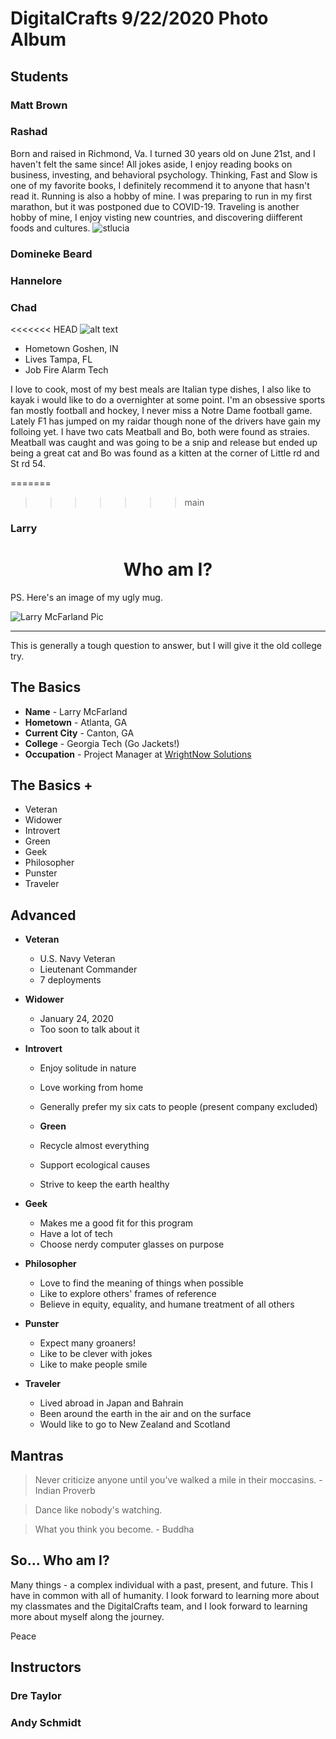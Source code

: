 # DigitalCrafts 9/22/2020 Photo Album

## Students

### Matt Brown

### Rashad
Born and raised in Richmond, Va. I turned 30 years old on June 21st, and I haven't felt the same since! All jokes aside, I enjoy reading books on business, investing, and behavioral psychology. Thinking, Fast and Slow is one of my favorite books, I definitely recommend it to anyone that hasn't read it. Running is also a hobby of mine. I was preparing to run in my first marathon, but it was postponed due to COVID-19. Traveling is another hobby of mine, I enjoy visting new countries, and discovering diifferent foods and cultures. 
![stlucia](assets/IMG_3024.jpg)

### Domineke Beard

### Hannelore

### Chad

<<<<<<< HEAD
![alt text](./assets/chad.jpeg "Logo Title Text 1")

- Hometown Goshen, IN
- Lives Tampa, FL
- Job Fire Alarm Tech

I love to cook, most of my best meals are Italian type dishes, I also like to kayak i would like to do a overnighter at some point. I'm an obsessive sports fan mostly football and hockey, I never miss a Notre Dame football game. Lately F1 has jumped on my raidar though none of the drivers have gain my folloing yet. I have two cats Meatball and Bo, both were found as straies. Meatball was caught and was going to be a snip and release but ended up being a great cat and Bo was found as a kitten at the corner of Little rd and St rd 54.

=======
>>>>>>> main
### Larry

# <div align="center">Who am I?</div>

PS.  Here's an image of my ugly mug.

![Larry McFarland Pic](larry.jpg)
***
This is generally a tough question to answer, but I will give it the old college try.

## The Basics
   * __Name__ - Larry McFarland
   * __Hometown__ - Atlanta, GA
   * __Current City__ - Canton, GA
   * __College__ - Georgia Tech (Go Jackets!)
   * __Occupation__ - Project Manager at [WrightNow Solutions](https://www.wrightnowsolutions.com)

## The Basics +
   * Veteran
   * Widower
   * Introvert
   * Green
   * Geek
   * Philosopher
   * Punster
   * Traveler

## Advanced
   * __Veteran__
     * U.S. Navy Veteran
     * Lieutenant Commander
     * 7 deployments

   * __Widower__
     * January 24, 2020
     * Too soon to talk about it

   * __Introvert__
     * Enjoy solitude in nature
     * Love working from home
     * Generally prefer my six cats to people (present company excluded)

     * __Green__
     * Recycle almost everything
     * Support ecological causes        
     * Strive to keep the earth healthy  

   * __Geek__
     * Makes me a good fit for this program
     * Have a lot of tech
     * Choose nerdy computer glasses on purpose

   * __Philosopher__
     * Love to find the meaning of things when possible
     * Like to explore others' frames of reference
     * Believe in equity, equality, and humane treatment of all others

   * __Punster__
     * Expect many groaners!
     * Like to be clever with jokes
     * Like to make people smile

   * __Traveler__
     * Lived abroad in Japan and Bahrain
     * Been around the earth in the air and on the surface
     * Would like to go to New Zealand and Scotland

##  Mantras
   > Never criticize anyone until you've walked a mile in their moccasins. - Indian Proverb

   > Dance like nobody's watching.

   > What you think you become. - Buddha

##  So... Who am I?
   Many things - a complex individual with a past, present, and future.  This I have in common with all of humanity.  I look forward to learning more about my classmates and the DigitalCrafts team, and I look forward to learning more about myself along the journey.

   Peace

## Instructors

### Dre Taylor

### Andy Schmidt
